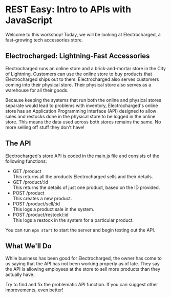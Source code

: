# REST Easy: Intro to APIs with JavaScript
Welcome to this workshop! Today, we will be looking at Electrocharged, a fast-growing tech accessories store.

## Electrocharged: Lightning-Fast Accessories 
Electrocharged runs an online store and a brick-and-mortar store in the City of Lightning. Customers can use the online store to buy products that Electrocharged ships out to them. Electrocharged also serves customers coming into their physical store. Their physical store also serves as a warehouse for all their goods.

Because keeping the systems that run both the online and physical stores separate would lead to problems with inventory, Electrocharged's online store has an Application Programming Interface (API) designed to allow sales and restocks done in the physical store to be logged in the online store. This means the data used across both stores remains the same. No more selling off stuff they don't have!

## The API
Electrocharged's store API is coded in the main.js file and consists of the following functions:

* GET /product  
  This returns all the products Electrocharged sells and their details.
* GET /product/:id  
  This returns the details of just one product, based on the ID provided.
* POST /product  
  This creates a new product.
* POST /product/sell/:id  
  This logs a product sale in the system.
* POST /product/restock/:id  
  This logs a restock in the system for a particular product.

You can run `npm start` to start the server and begin testing out the API.

## What We'll Do
While business has been good for Electrocharged, the owner has come to us saying that the API has not been working properly as of late. They say the API is allowing employees at the store to sell more products than they actually have.

Try to find and fix the problematic API function. If you can suggest other improvements, even better!
